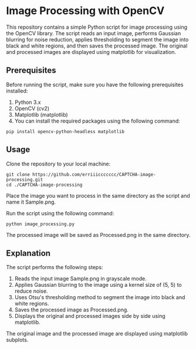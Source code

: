 # Image Processing with OpenCV
This repository contains a simple Python script for image processing using the OpenCV library. The script reads an input image, performs Gaussian blurring for noise reduction, applies thresholding to segment the image into black and white regions, and then saves the processed image. The original and processed images are displayed using matplotlib for visualization.

## Prerequisites
Before running the script, make sure you have the following prerequisites installed:

1. Python 3.x
2. OpenCV (cv2)
3. Matplotlib (matplotlib)
4. You can install the required packages using the following command:

```
pip install opencv-python-headless matplotlib
```

## Usage
Clone the repository to your local machine:
```
git clone https://github.com/erriiiccccccc/CAPTCHA-image-processing.git
cd ./CAPTCHA-image-processing
```
Place the image you want to process in the same directory as the script and name it Sample.png.

Run the script using the following command:

```
python image_processing.py
```
The processed image will be saved as Processed.png in the same directory.

## Explanation
The script performs the following steps:

1. Reads the input image Sample.png in grayscale mode.
2. Applies Gaussian blurring to the image using a kernel size of (5, 5) to reduce noise.
3. Uses Otsu's thresholding method to segment the image into black and white regions.
4. Saves the processed image as Processed.png.
5. Displays the original and processed images side by side using matplotlib.

The original image and the processed image are displayed using matplotlib subplots.